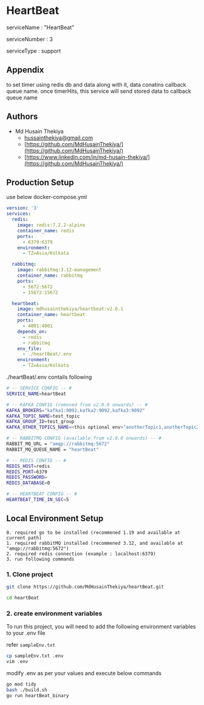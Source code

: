# HeartBeat

serviceName : "HeartBeat"

serviceNumber : 3

serviceType : support


## Appendix
to set timer using redis db and data along with it, data conatins callback queue name. once timerHits, this service will send stored data to callback queue name


## Authors

- Md Husain Thekiya
    - [hussainthekiya@gmail.com](mailto:hussainthekiya@gmail.com)
    - [https://github.com/MdHusainThekiya/](https://github.com/MdHusainThekiya/)
    - [https://www.linkedin.com/in/md-husain-thekiya/](https://github.com/MdHusainThekiya/)


## Production Setup
use below docker-compose.yml
```yml
version: '3'
services:
  redis:
    image: redis:7.2.2-alpine
    container_name: redis
    ports:
      - 6379:6379
    environment:
      - TZ=Asia/Kolkata

  rabbitmq:
    image: rabbitmq:3.12-management
    container_name: rabbitmq
    ports:
      - 5672:5672
      - 15672:15672

  heartbeat:
    image: mdhusainthekiya/heartbeat:v2.0.1
    container_name: heartbeat
    ports:
      - 4001:4001
    depends_on:
      - redis
      - rabbitmq
    env_file:
      - ./heartBeat/.env
    environment:
      - TZ=Asia/Kolkata
```
./heartBeat/.env contails following
```bash
# -- SERVICE CONFIG -- #
SERVICE_NAME=heartBeat

# -- KAFKA CONFIG (removed from v2.0.0 onwards) -- #
KAFKA_BROKERS="kafka1:9092,kafka2:9092,kafka3:9092"
KAFKA_TOPIC_NAME=test_topic
KAFKA_GROUP_ID=test_group
KAFKA_OTHER_TOPICS_NAME=<this optional env>"anotherTopic1,anotherTopic2,anotherTopic3"

# -- RABBITMQ CONFIG (available from v2.0.0 onwards) -- #
RABBIT_MQ_URL = "amqp://rabbitmq:5672"
RABBIT_MQ_QUEUE_NAME = "heartBeat"

# -- REDIS CONFIG -- #
REDIS_HOST=redis
REDIS_PORT=6379
REDIS_PASSWORD=
REDIS_DATABASE=0

# -- HEARTBEAT CONFIG -- #
HEARTBEAT_TIME_IN_SEC=5
```


## Local Environment Setup

    0. required go to be installed (recommened 1.19 and available at current path)
    1. required rabbitMQ installed (recommened 3.12, and available at "amqp://rabbitmq:5672")
    2. required redis connection (example : localhost:6379)
    3. run following commands

### 1. Clone project
```bash
git clone https://github.com/MdHusainThekiya/heartBeat.git

cd heartBeat
```
### 2. create environment variables
To run this project, you will need to add the following environment variables to your .env file

refer `sampleEnv.txt`
```bash
cp sampleEnv.txt .env
vim .env
```
modify .env as per your values and execute below commands

```bash
go mod tidy
bash ./build.sh
go run heartBeat_binary
```
